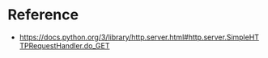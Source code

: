 

# Reference
* https://docs.python.org/3/library/http.server.html#http.server.SimpleHTTPRequestHandler.do_GET